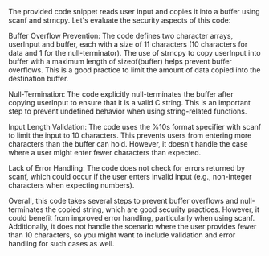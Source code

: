 The provided code snippet reads user input and copies it into a buffer using scanf and strncpy. Let's evaluate the security aspects of this code:

Buffer Overflow Prevention:
The code defines two character arrays, userInput and buffer, each with a size of 11 characters (10 characters for data and 1 for the null-terminator). The use of strncpy to copy userInput into buffer with a maximum length of sizeof(buffer) helps prevent buffer overflows. This is a good practice to limit the amount of data copied into the destination buffer.

Null-Termination:
The code explicitly null-terminates the buffer after copying userInput to ensure that it is a valid C string. This is an important step to prevent undefined behavior when using string-related functions.

Input Length Validation:
The code uses the %10s format specifier with scanf to limit the input to 10 characters. This prevents users from entering more characters than the buffer can hold. However, it doesn't handle the case where a user might enter fewer characters than expected.

Lack of Error Handling:
The code does not check for errors returned by scanf, which could occur if the user enters invalid input (e.g., non-integer characters when expecting numbers).

Overall, this code takes several steps to prevent buffer overflows and null-terminates the copied string, which are good security practices. However, it could benefit from improved error handling, particularly when using scanf. Additionally, it does not handle the scenario where the user provides fewer than 10 characters, so you might want to include validation and error handling for such cases as well.

